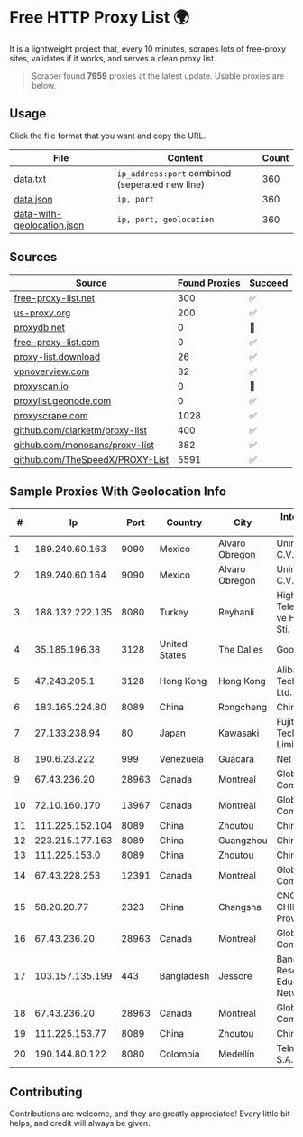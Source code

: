 
# Free HTTP Proxy List 🌍

It is a lightweight project that, every 10 minutes, scrapes lots of free-proxy sites, validates if it works, and serves a clean proxy list.


> Scraper found **7959** proxies at the latest update. Usable proxies are below.

## Usage

Click the file format that you want and copy the URL.


|File|Content|Count|
|----|-------|-----|
|[data.txt](https://raw.githubusercontent.com/themiralay/Proxy-List-World/master/data.txt)|`ip_address:port` combined (seperated new line)|360|
|[data.json](https://raw.githubusercontent.com/themiralay/Proxy-List-World/master/data.json)|`ip, port`|360|
|[data-with-geolocation.json](https://raw.githubusercontent.com/themiralay/Proxy-List-World/master/data-with-geolocation.json)|`ip, port, geolocation`|360|

## Sources

|Source|Found Proxies|Succeed|
|------|-------------|-------|
|[free-proxy-list.net](https://free-proxy-list.net)|300|✅|
|[us-proxy.org](https://www.us-proxy.org)|200|✅|
|[proxydb.net](http://proxydb.net)|0|🚫|
|[free-proxy-list.com](https://free-proxy-list.com/?page=&port=&type%5B%5D=http&type%5B%5D=https&up_time=0&search=Search)|0|✅|
|[proxy-list.download](https://www.proxy-list.download/HTTP)|26|✅|
|[vpnoverview.com](https://vpnoverview.com/privacy/anonymous-browsing/free-proxy-servers)|32|✅|
|[proxyscan.io](https://www.proxyscan.io)|0|🚫|
|[proxylist.geonode.com](https://proxylist.geonode.com/api/proxy-list?limit=300&page=1&sort_by=lastChecked&sort_type=desc&protocols=http,https)|0|✅|
|[proxyscrape.com](https://api.proxyscrape.com/v2/?request=displayproxies&protocol=http&timeout=10000&country=all&ssl=all&anonymity=all)|1028|✅|
|[github.com/clarketm/proxy-list](https://raw.githubusercontent.com/clarketm/proxy-list/master/proxy-list-raw.txt)|400|✅|
|[github.com/monosans/proxy-list](https://raw.githubusercontent.com/monosans/proxy-list/main/proxies/http.txt)|382|✅|
|[github.com/TheSpeedX/PROXY-List](https://raw.githubusercontent.com/TheSpeedX/PROXY-List/master/http.txt)|5591|✅|


## Sample Proxies With Geolocation Info

|#|Ip|Port|Country|City|Internet Service Provider|
|-|--|----|-------|----|-------------------------|
|1|189.240.60.163|9090|Mexico|Alvaro Obregon|Uninet S.A. de C.V.|
|2|189.240.60.164|9090|Mexico|Alvaro Obregon|Uninet S.A. de C.V.|
|3|188.132.222.135|8080|Turkey|Reyhanli|High Speed Telekomunikasyon ve Hab. Hiz. Ltd. Sti.|
|4|35.185.196.38|3128|United States|The Dalles|Google LLC|
|5|47.243.205.1|3128|Hong Kong|Hong Kong|Alibaba (US) Technology Co., Ltd.|
|6|183.165.224.80|8089|China|Rongcheng|Chinanet|
|7|27.133.238.94|80|Japan|Kawasaki|Fujitsu Cloud Technologies Limited|
|8|190.6.23.222|999|Venezuela|Guacara|Net Uno|
|9|67.43.236.20|28963|Canada|Montreal|GloboTech Communications|
|10|72.10.160.170|13967|Canada|Montreal|GloboTech Communications|
|11|111.225.152.104|8089|China|Zhoutou|China Telecom|
|12|223.215.177.163|8089|China|Guangzhou|Chinanet|
|13|111.225.153.0|8089|China|Zhoutou|China Telecom|
|14|67.43.228.253|12391|Canada|Montreal|GloboTech Communications|
|15|58.20.20.77|2323|China|Changsha|CNC Group CHINA169 Hunan Province Network|
|16|67.43.236.20|28963|Canada|Montreal|GloboTech Communications|
|17|103.157.135.199|443|Bangladesh|Jessore|Bangladesh Research and Education Network (BdREN)|
|18|67.43.236.20|28963|Canada|Montreal|GloboTech Communications|
|19|111.225.153.77|8089|China|Zhoutou|China Telecom|
|20|190.144.80.122|8080|Colombia|Medellín|Telmex Colombia S.A.|



## Contributing

Contributions are welcome, and they are greatly appreciated! Every
little bit helps, and credit will always be given.


